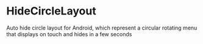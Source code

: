 # HideCircleLayout
Auto hide circle layout for Android, which represent a circular rotating menu that displays on touch and hides in a few seconds
